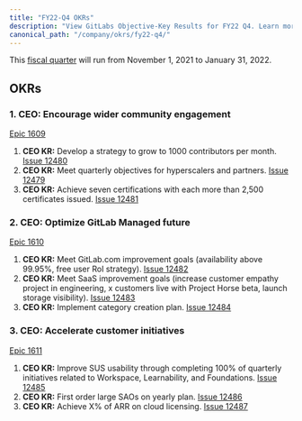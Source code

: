 ```yaml
---
title: "FY22-Q4 OKRs"
description: "View GitLabs Objective-Key Results for FY22 Q4. Learn more here!"
canonical_path: "/company/okrs/fy22-q4/"
---
```


This [fiscal quarter](/handbook/finance/#fiscal-year) will run from November 1, 2021 to January 31, 2022.

## OKRs

### 1. CEO: Encourage wider community engagement

[Epic 1609](https://gitlab.com/groups/gitlab-com/-/epics/1609)

1. **CEO KR:** Develop a strategy to grow to 1000 contributors per month. [Issue 12480](https://gitlab.com/gitlab-com/www-gitlab-com/-/issues/12480)
1. **CEO KR:** Meet quarterly objectives for hyperscalers and partners. [Issue 12479](https://gitlab.com/gitlab-com/www-gitlab-com/-/issues/12479)
1. **CEO KR:** Achieve seven certifications with each more than 2,500 certificates issued. [Issue 12481](https://gitlab.com/gitlab-com/www-gitlab-com/-/issues/12481)

### 2. CEO: Optimize GitLab Managed future

[Epic 1610](https://gitlab.com/groups/gitlab-com/-/epics/1610)

1. **CEO KR:** Meet GitLab.com improvement goals (availability above 99.95%, free user RoI strategy). [Issue 12482](https://gitlab.com/gitlab-com/www-gitlab-com/-/issues/12482)
1. **CEO KR:** Meet SaaS improvement goals (increase customer empathy project in engineering, x customers live with Project Horse beta, launch storage visibility). [Issue 12483](https://gitlab.com/gitlab-com/www-gitlab-com/-/issues/12483)
1. **CEO KR:** Implement category creation plan. [Issue 12484](https://gitlab.com/gitlab-com/www-gitlab-com/-/issues/12484)

### 3. CEO: Accelerate customer initiatives

[Epic 1611](https://gitlab.com/groups/gitlab-com/-/epics/1611)

1. **CEO KR:** Improve SUS usability through completing 100% of quarterly initiatives related to Workspace, Learnability, and Foundations. [Issue 12485](https://gitlab.com/gitlab-com/www-gitlab-com/-/issues/12485)
1. **CEO KR:** First order large SAOs on yearly plan. [Issue 12486](https://gitlab.com/gitlab-com/www-gitlab-com/-/issues/12486)
1. **CEO KR:** Achieve X% of ARR on cloud licensing. [Issue 12487](https://gitlab.com/gitlab-com/www-gitlab-com/-/issues/12487)
